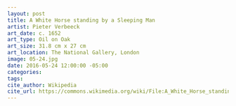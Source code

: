 ```yaml
---
layout: post
title: A White Horse standing by a Sleeping Man
artist: Pieter Verbeeck
art_date: c. 1652
art_type: Oil on Oak
art_size: 31.8 cm x 27 cm
art_location: The National Gallery, London
image: 05-24.jpg
date: 2016-05-24 12:00:00 -05:00
categories:
tags:
cite_author: Wikipedia
cite_url: https://commons.wikimedia.org/wiki/File:A_White_Horse_standing_by_a_Sleeping_Man,_Pieter_Verbeeck.jpg
---
```


